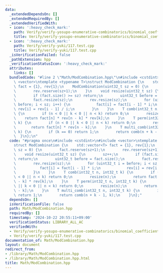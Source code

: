 ```yaml
---
data:
  _extendedDependsOn: []
  _extendedRequiredBy: []
  _extendedVerifiedWith:
  - icon: ':heavy_check_mark:'
    path: Verify/verify-yosupo-enumerative-combinatorics/binomial_coefficient_prime_mod.test.cpp
    title: Verify/verify-yosupo-enumerative-combinatorics/binomial_coefficient_prime_mod.test.cpp
  - icon: ':heavy_check_mark:'
    path: Verify/verify-yuki/117.test.cpp
    title: Verify/verify-yuki/117.test.cpp
  _isVerificationFailed: false
  _pathExtension: hpp
  _verificationStatusIcon: ':heavy_check_mark:'
  attributes:
    links: []
  bundledCode: "#line 2 \"Math/ModCombination.hpp\"\n#include <cstdint>\n#include\
    \ <vector>\ntemplate <typename T>\nstruct ModCombination {\n    std::vector<T>\
    \ fact = {1}, rev{1};\n    ModCombination(uint32_t sz = 0) {\n        fact.reserve(sz+1);\n\
    \        rev.reserve(sz+1);\n    }\n    void resize(uint32_t sz) {\n        sz++;\n\
    \        if (fact.size() >= sz) return;\n        uint32_t before = fact.size();\n\
    \        fact.resize(sz);\n        rev.resize(sz);\n        for (uint32_t i =\
    \ before; i < sz; i++) {\n            fact[i] = fact[i - 1] * i;\n           \
    \ rev[i] = rev[i - 1] / i;\n        }\n    }\n    T comb(int32_t n, int32_t k)\
    \ {\n        if (n < 0 || k < 0 || n < k) return 0;\n        resize(n);\n    \
    \    return fact[n] * rev[n - k] * rev[k];\n    }\n    T perm(int32_t n, int32_t\
    \ k) {\n        if (n < 0 || k < 0 || n < k) return 0;\n        resize(n);\n \
    \       return fact[n] * rev[n - k];\n    }\n    T multi_comb(int32_t n, int32_t\
    \ k) {\n        if (k == 0) return 1;\n        return comb(n + k - 1, k);\n  \
    \  }\n};\n"
  code: "#pragma once\n#include <cstdint>\n#include <vector>\ntemplate <typename T>\n\
    struct ModCombination {\n    std::vector<T> fact = {1}, rev{1};\n    ModCombination(uint32_t\
    \ sz = 0) {\n        fact.reserve(sz+1);\n        rev.reserve(sz+1);\n    }\n\
    \    void resize(uint32_t sz) {\n        sz++;\n        if (fact.size() >= sz)\
    \ return;\n        uint32_t before = fact.size();\n        fact.resize(sz);\n\
    \        rev.resize(sz);\n        for (uint32_t i = before; i < sz; i++) {\n \
    \           fact[i] = fact[i - 1] * i;\n            rev[i] = rev[i - 1] / i;\n\
    \        }\n    }\n    T comb(int32_t n, int32_t k) {\n        if (n < 0 || k\
    \ < 0 || n < k) return 0;\n        resize(n);\n        return fact[n] * rev[n\
    \ - k] * rev[k];\n    }\n    T perm(int32_t n, int32_t k) {\n        if (n < 0\
    \ || k < 0 || n < k) return 0;\n        resize(n);\n        return fact[n] * rev[n\
    \ - k];\n    }\n    T multi_comb(int32_t n, int32_t k) {\n        if (k == 0)\
    \ return 1;\n        return comb(n + k - 1, k);\n    }\n};"
  dependsOn: []
  isVerificationFile: false
  path: Math/ModCombination.hpp
  requiredBy: []
  timestamp: '2024-10-22 20:55:11+09:00'
  verificationStatus: LIBRARY_ALL_AC
  verifiedWith:
  - Verify/verify-yosupo-enumerative-combinatorics/binomial_coefficient_prime_mod.test.cpp
  - Verify/verify-yuki/117.test.cpp
documentation_of: Math/ModCombination.hpp
layout: document
redirect_from:
- /library/Math/ModCombination.hpp
- /library/Math/ModCombination.hpp.html
title: Math/ModCombination.hpp
---
```

